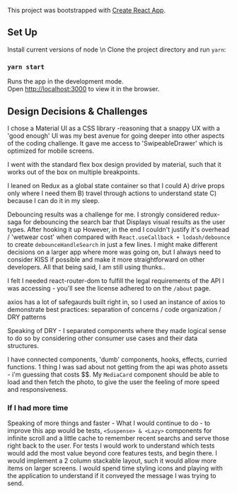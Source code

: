 This project was bootstrapped with [Create React App](https://github.com/facebook/create-react-app).

## Set Up
Install current versions of node \n
Clone the project directory and run `yarn`:

### `yarn start`

Runs the app in the development mode.<br />
Open [http://localhost:3000](http://localhost:3000) to view it in the browser.


## Design Decisions & Challenges
I chose a Material UI as a CSS library -reasoning that a snappy UX with a 'good enough' UI was my best avenue for going deeper into other aspects of the coding challenge.
It gave me access to 'SwipeableDrawer' which is optimized for mobile screens.

I went with the standard flex box design provided by material, such that it works out of the box on multiple breakpoints. 

I leaned on Redux as a global state container so that I  could A) drive props only where I need them B) travel through actions to understand state C) because I can do it in my sleep. 

Debouncing results was a challenge for me. I strongly considered redux-saga for debouncing the search bar that Displays visual results as the user types. After hooking it up However, in the end I couldn't justify it's overhead / 'wetwear cost' when compared with ```React.useCallback + lodash/debounce``` to create ```debounceHandleSearch``` in just a few lines. I might make different decisions on a larger app where more was going on, but I always need to consider KISS if possible and make it more straightforward on other developers. All that being said, I am still using thunks..

I felt I needed react-router-dom to fulfill the legal requirements of the API I was accessing - you'll see the license adhered to on the `/about` page.

axios has a lot of safegaurds built right in, so I used an instance of axios to demonstrate best practices: separation of concerns / code organization / DRY patterns

Speaking of DRY - I separated components where they made logical sense to do so by considering other consumer use cases and their data structures. 

I have connected components, 'dumb' components, hooks, effects, curried functions. 1 thing I was sad about not getting from the api was photo assets - i'm guessing that costs $$. My ```MediaCard``` component should be able to load and then fetch the photo, to give the user the feeling of more speed and responsiveness. 



### If I had more time

Speaking of more things and faster - What I would continue to do - to improve this app would be tests, ```<Suspense> & <Lazy>``` components for infinite scroll and a little cache to remember recent searchs and serve those right back to the user. 
For tests I would work to understand which tests would add the most value beyond core features tests, and begin there. 
I would implement a 2 column stackable layout, such it would allow more items on larger screens.
I would spend time styling icons and playing with the application to understand if it conveyed the message I was trying to send. 
